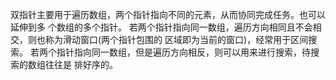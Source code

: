 双指针主要用于遍历数组，两个指针指向不同的元素，从而协同完成任务。也可以延伸到多 个数组的多个指针。
若两个指针指向同一数组，遍历方向相同且不会相交，则也称为滑动窗口(两个指针包围的 区域即为当前的窗口)，经常用于区间搜索。
若两个指针指向同一数组，但是遍历方向相反，则可以用来进行搜索，待搜索的数组往往是 排好序的。